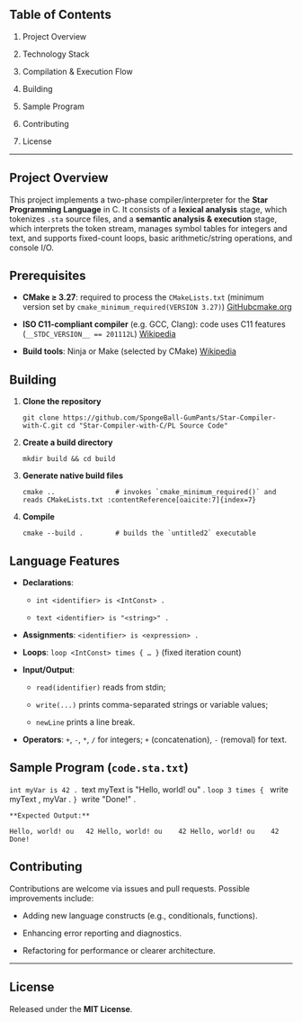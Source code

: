 ## Table of Contents

1. Project Overview
    
2. Technology Stack
    
3. Compilation & Execution Flow
    
4. Building
    
5. Sample Program
    
6. Contributing
    
7. License
---

## Project Overview

This project implements a two-phase compiler/interpreter for the **Star Programming Language** in C. It consists of a **lexical analysis** stage, which tokenizes `.sta` source files, and a **semantic analysis & execution** stage, which interprets the token stream, manages symbol tables for integers and text, and supports fixed-count loops, basic arithmetic/string operations, and console I/O.

## Prerequisites

- **CMake ≥ 3.27**: required to process the `CMakeLists.txt` (minimum version set by `cmake_minimum_required(VERSION 3.27)`) [GitHub](https://github.com/SpongeBall-GumPants/Star-Compiler-with-C/commit/734455fbf18a610704b7c5c494424626a4492fdc)[cmake.org](https://cmake.org/cmake/help/latest/command/cmake_minimum_required.html?utm_source=chatgpt.com)
    
- **ISO C11-compliant compiler** (e.g. GCC, Clang): code uses C11 features (`__STDC_VERSION__ == 201112L`) [Wikipedia](https://en.wikipedia.org/wiki/C11_%28C_standard_revision%29?utm_source=chatgpt.com)
    
- **Build tools**: Ninja or Make (selected by CMake) [Wikipedia](https://en.wikipedia.org/wiki/CMake?utm_source=chatgpt.com)
    

## Building

1. **Clone the repository**
    
    `git clone https://github.com/SpongeBall-GumPants/Star-Compiler-with-C.git cd "Star-Compiler-with-C/PL Source Code"`
    
2. **Create a build directory**
    
    `mkdir build && cd build`
    
3. **Generate native build files**
    
    ``cmake ..               # invokes `cmake_minimum_required()` and reads CMakeLists.txt :contentReference[oaicite:7]{index=7}``
    
4. **Compile**
    
    ``cmake --build .        # builds the `untitled2` executable``
    

## Language Features

- **Declarations**:
    
    - `int <identifier> is <IntConst> .`
        
    - `text <identifier> is "<string>" .`
        
- **Assignments**: `<identifier> is <expression> .`
    
- **Loops**: `loop <IntConst> times { … }` (fixed iteration count)
    
- **Input/Output**:
    
    - `read(identifier)` reads from stdin;
        
    - `write(...)` prints comma-separated strings or variable values;
        
    - `newLine` prints a line break.
        
- **Operators**: `+`, `-`, `*`, `/` for integers; `+` (concatenation), `-` (removal) for text.
    

## Sample Program (`code.sta.txt`)

`int myVar is 42 .
`text myText is "Hello, world! ou" .
`loop 3 times {
`   write myText , myVar .
`}
`write "Done!" .

`**Expected Output:** `

`Hello, world! ou	42 Hello, world! ou	   42 Hello, world! ou	  42 Done!`

## Contributing

Contributions are welcome via issues and pull requests. Possible improvements include:

- Adding new language constructs (e.g., conditionals, functions).
    
- Enhancing error reporting and diagnostics.
    
- Refactoring for performance or clearer architecture.
    

---

## License

Released under the **MIT License**.
